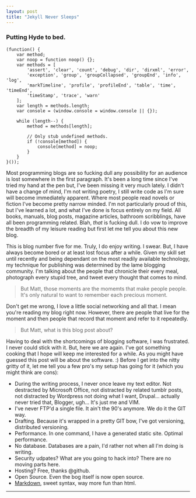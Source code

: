 ```yaml
---
layout: post
title: "Jekyll Never Sleeps"
---
```


### Putting Hyde to bed.

    (function() {
        var method;
        var noop = function noop() {};
        var methods = [
            'assert', 'clear', 'count', 'debug', 'dir', 'dirxml', 'error',
            'exception', 'group', 'groupCollapsed', 'groupEnd', 'info', 'log',
            'markTimeline', 'profile', 'profileEnd', 'table', 'time', 'timeEnd',
            'timeStamp', 'trace', 'warn'
        ];
        var length = methods.length;
        var console = (window.console = window.console || {});

        while (length--) {
            method = methods[length];

            // Only stub undefined methods.
            if (!console[method]) {
                console[method] = noop;
            }
        }
    }());

Most programming blogs are so fucking dull any possibility for an audience is lost somewhere in the first paragraph. It's been a long time since I've tried my hand at the pen but, I've been missing it very much lately. I didn't have a change of mind, I'm not writing poetry, I still write code as I'm sure will become immediately apparent. Where most people read novels or fiction I've become pretty narrow minded. I'm not particularly proud of this, but I've learned a lot, and what I've done is focus entirely on my field. All books, manuals, blog posts, magazine articles, bathroom scribblings, have all been programming related. Blah, *that* is fucking dull. I do vow to improve the breadth of my leisure reading but first let me tell you about this new blog.

This is blog number five for me. Truly, I do enjoy writing. I swear. But, I have always become bored or at least lost focus after a while. Given my skill set until recently and being dependant on the most readily available technology, my technique for publishing was determined by the lame blogging community. I'm talking about the people that chronicle their every meal, photograph every stupid tree, and tweet every thought that comes to mind.

> But Matt, those moments are the momemts that make people people. It's only natural to want to remember each precious moment.

Don't get me wrong, I love a little social networking and all that. I mean you're reading my blog right now. However, there are people that live for the moment and then people that record that moment and refer to it repeatedly.

> But Matt, what is this blog post about?

Having to deal with the shortcomings of blogging software, I was frustrated. I never could stick with it. But, here we are again. I've got something cooking that I hope will keep me interested for a while. As you might have guessed this post will be about the software. :) Before I get into the nitty gritty of it, let me tell you a few pro's my setup has going for it (which you might think are cons):

+ During the writing process, I never once leave my text editor. Not destracted by Microsoft Office, not distracted by related tumblr posts, not distracted by Wordpress not doing what I want, Drupal... actually never tried that, Blogger, ugh... It's just me and VIM.
+ I've never FTP'd a single file. It ain't the 90's anymore. We do it the GIT way.
+ Drafting. Because it's wrapped in a pretty GIT bow, I've got versioning, distributed versioning.
+ Performance. In one command, I have a generated static site. Optimal performance.
+ No database. Databases are a pain, I'd rather not when all I'm doing is writing.
+ Security udpates? What are you going to hack into? There are no moving parts here.
+ Hosting? Free, thanks @github.
+ Open Source. Even the bog itself is now open source.
+ [Markdown](http://daringfireball.net/projects/markdown/), sweet syntax, way more fun than html.

***
